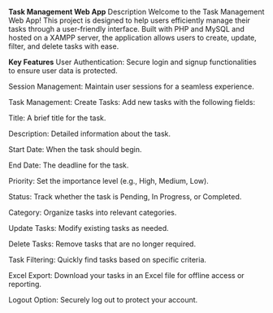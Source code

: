 **Task Management Web App**
Description
Welcome to the Task Management Web App! This project is designed to help users efficiently manage their tasks through a user-friendly interface. Built with PHP and MySQL and hosted on a XAMPP server, the application allows users to create, update, filter, and delete tasks with ease.

**Key Features**
User Authentication: Secure login and signup functionalities to ensure user data is protected.

Session Management: Maintain user sessions for a seamless experience.

Task Management:
Create Tasks: Add new tasks with the following fields:

Title: A brief title for the task.

Description: Detailed information about the task.

Start Date: When the task should begin.

End Date: The deadline for the task.

Priority: Set the importance level (e.g., High, Medium, Low).

Status: Track whether the task is Pending, In Progress, or Completed.

Category: Organize tasks into relevant categories.

Update Tasks: Modify existing tasks as needed.

Delete Tasks: Remove tasks that are no longer required.

Task Filtering: Quickly find tasks based on specific criteria.

Excel Export: Download your tasks in an Excel file for offline access or reporting.

Logout Option: Securely log out to protect your account.
